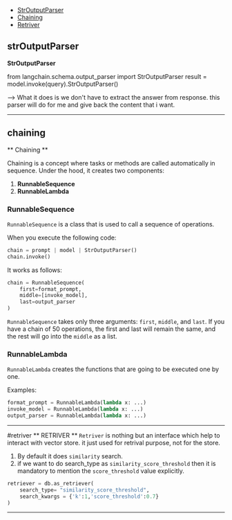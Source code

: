 - [StrOutputParser](#strOutputParser)
- [Chaining](#chaining)
- [Retriver](#retriver)


## strOutputParser
 **StrOutputParser**

from langchain.schema.output_parser import StrOutputParser
result = model.invoke(query).StrOutputParser()

--> What it does is we don't have to extract the answer from response. this parser  will do for me and give back the content that i want.



---

## chaining
** Chaining **

Chaining is a concept where tasks or methods are called automatically in sequence. Under the hood, it creates two components:

1. **RunnableSequence**
2. **RunnableLambda**

### RunnableSequence

`RunnableSequence` is a class that is used to call a sequence of operations.

When you execute the following code:

```python
chain = prompt | model | StrOutputParser()
chain.invoke()
```

It works as follows:

```python
chain = RunnableSequence(
    first=format_prompt, 
    middle=[invoke_model], 
    last=output_parser
)
```

`RunnableSequence` takes only three arguments: `first`, `middle`, and `last`. If you have a chain of 50 operations, the first and last will remain the same, and the rest will go into the `middle` as a list.

### RunnableLambda

`RunnableLambda` creates the functions that are going to be executed one by one.

Examples:

```python
format_prompt = RunnableLambda(lambda x: ...)
invoke_model = RunnableLambda(lambda x: ...)
output_parser = RunnableLambda(lambda x: ...)
```

---

#retriver
** RETRIVER **
`Retriver` is nothing but an interface which help to interact with vector store. it just used for retrival purpose, not for the store.

1. By default it does `similarity` search.
2. if we want to do search_type as `similarity_score_threshold` then it is mandatory to mention the `score_threshold` value explicitly.
````python
retriever = db.as_retriever(
    search_type= "similarity_score_threshold",
    search_kwargs = {'k':1,'score_threshold':0.7}
)
````
---